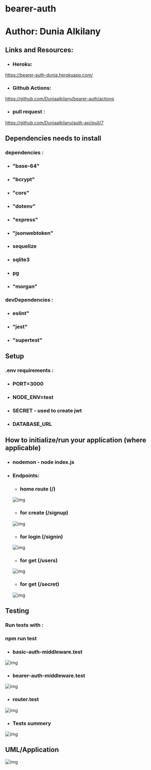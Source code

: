 # bearer-auth
# Author: Dunia Alkilany 

## Links and Resources:
* ### Heroku:

https://bearer-auth-dunia.herokuapp.com/


* ### Github Actions:

https://github.com/Duniaalkilany/bearer-auth/actions

* ### pull request :
https://github.com/Duniaalkilany/auth-api/pull/7



## Dependencies needs to install

### dependencies :

* ### "base-64"
* ### "bcrypt"
* ### "cors"
* ### "dotenv"
* ### "express"
* ### "jsonwebtoken"
* ### sequelize 
* ### sqlite3
* ### pg
* ### "morgan"

### devDependencies :

* ### eslint"
* ### "jest"
* ### "supertest"


## Setup 
### .env requirements :
* ### PORT=3000
* ### NODE_ENV=test
* ### SECRET - used to create jwt
* ### DATABASE_URL



## How to initialize/run your application (where applicable)

* ### nodemon - node index.js

* ### Endpoints:
    * ### home route (/)
    ![img](/assest/home.png)
    * ### for create (/signup)
    ![img](/assest/signup.png)
    * ### for login (/signin)
    ![img](/assest/signin.png)
    * ### for get (/users)
    ![img](/assest/users.png)
   * ### for get (/secret) 
   ![img](/assest/assest/secret.png)

 ## Testing

### Run tests with :

 ### **npm run test**

* ### basic-auth-middleware.test

![img](/assest/test1-lab7.png)

* ### bearer-auth-middleware.test

![img](/assest/test2-lab7.png)

* ### router.test

![img](/assest/test3-lab7.png)

* ### Tests summery
![img](/assest/tests-lab7.png)

## UML/Application

![img](/assest/UML-lab7.png)
   

